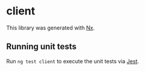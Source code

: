 # client

This library was generated with [Nx](https://nx.dev).

## Running unit tests

Run `ng test client` to execute the unit tests via [Jest](https://jestjs.io).
